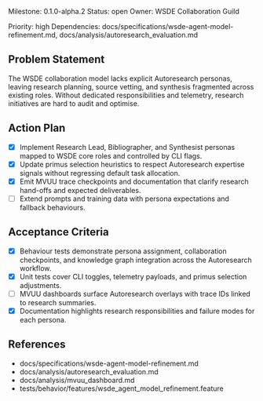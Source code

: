 Milestone: 0.1.0-alpha.2
Status: open
Owner: WSDE Collaboration Guild

Priority: high
Dependencies: docs/specifications/wsde-agent-model-refinement.md, docs/analysis/autoresearch_evaluation.md

## Problem Statement
The WSDE collaboration model lacks explicit Autoresearch personas, leaving
research planning, source vetting, and synthesis fragmented across existing
roles. Without dedicated responsibilities and telemetry, research initiatives are
hard to audit and optimise.

## Action Plan
- [x] Implement Research Lead, Bibliographer, and Synthesist personas mapped to
      WSDE core roles and controlled by CLI flags.
- [x] Update primus selection heuristics to respect Autoresearch expertise
      signals without regressing default task allocation.
- [x] Emit MVUU trace checkpoints and documentation that clarify research
      hand-offs and expected deliverables.
- [ ] Extend prompts and training data with persona expectations and fallback
      behaviours.

## Acceptance Criteria
- [x] Behaviour tests demonstrate persona assignment, collaboration checkpoints,
      and knowledge graph integration across the Autoresearch workflow.
- [x] Unit tests cover CLI toggles, telemetry payloads, and primus selection
      adjustments.
- [ ] MVUU dashboards surface Autoresearch overlays with trace IDs linked to
      research summaries.
- [x] Documentation highlights research responsibilities and failure modes for
      each persona.

## References
- docs/specifications/wsde-agent-model-refinement.md
- docs/analysis/autoresearch_evaluation.md
- docs/analysis/mvuu_dashboard.md
- tests/behavior/features/wsde_agent_model_refinement.feature

